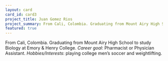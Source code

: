 ```yaml
---
layout: card
card_id: card3
project_title: Juan Gomez Rios
project_summary: From Cali, Colombia. Graduating from Mount Airy High School to study Biology at Emory & Henry College.
featured: true
---
```

From Cali, Colombia. Graduating from Mount Airy High School to study Biology at Emory & Henry College. <i>Career goal</i>: Pharmacist or Physician Assistant. <i>Hobbies/Interests</i>: playing college men’s soccer and weightlifting.
